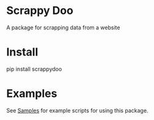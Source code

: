 # Scrappy Doo
A package for scrapping data from a website

# Install
pip install scrappydoo

# Examples
See [Samples](https://github.com/benknight135/ScrappyDoo/tree/master/SampleScripts) for example scripts for using this package.